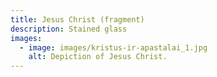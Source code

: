 ```yaml
---
title: Jesus Christ (fragment)
description: S﻿tained glass
images:
  - image: images/kristus-ir-apastalai_1.jpg
    alt: Depiction of Jesus Christ.
---
```

